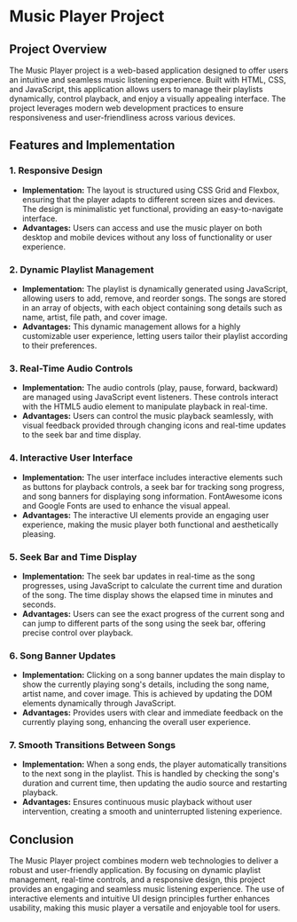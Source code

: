 # Music Player Project

## Project Overview

The Music Player project is a web-based application designed to offer users an intuitive and seamless music listening experience. Built with HTML, CSS, and JavaScript, this application allows users to manage their playlists dynamically, control playback, and enjoy a visually appealing interface. The project leverages modern web development practices to ensure responsiveness and user-friendliness across various devices.

## Features and Implementation

### 1. Responsive Design

- **Implementation:** The layout is structured using CSS Grid and Flexbox, ensuring that the player adapts to different screen sizes and devices. The design is minimalistic yet functional, providing an easy-to-navigate interface.
- **Advantages:** Users can access and use the music player on both desktop and mobile devices without any loss of functionality or user experience.

### 2. Dynamic Playlist Management

- **Implementation:** The playlist is dynamically generated using JavaScript, allowing users to add, remove, and reorder songs. The songs are stored in an array of objects, with each object containing song details such as name, artist, file path, and cover image.
- **Advantages:** This dynamic management allows for a highly customizable user experience, letting users tailor their playlist according to their preferences.

### 3. Real-Time Audio Controls

- **Implementation:** The audio controls (play, pause, forward, backward) are managed using JavaScript event listeners. These controls interact with the HTML5 audio element to manipulate playback in real-time.
- **Advantages:** Users can control the music playback seamlessly, with visual feedback provided through changing icons and real-time updates to the seek bar and time display.

### 4. Interactive User Interface

- **Implementation:** The user interface includes interactive elements such as buttons for playback controls, a seek bar for tracking song progress, and song banners for displaying song information. FontAwesome icons and Google Fonts are used to enhance the visual appeal.
- **Advantages:** The interactive UI elements provide an engaging user experience, making the music player both functional and aesthetically pleasing.

### 5. Seek Bar and Time Display

- **Implementation:** The seek bar updates in real-time as the song progresses, using JavaScript to calculate the current time and duration of the song. The time display shows the elapsed time in minutes and seconds.
- **Advantages:** Users can see the exact progress of the current song and can jump to different parts of the song using the seek bar, offering precise control over playback.

### 6. Song Banner Updates

- **Implementation:** Clicking on a song banner updates the main display to show the currently playing song's details, including the song name, artist name, and cover image. This is achieved by updating the DOM elements dynamically through JavaScript.
- **Advantages:** Provides users with clear and immediate feedback on the currently playing song, enhancing the overall user experience.

### 7. Smooth Transitions Between Songs

- **Implementation:** When a song ends, the player automatically transitions to the next song in the playlist. This is handled by checking the song's duration and current time, then updating the audio source and restarting playback.
- **Advantages:** Ensures continuous music playback without user intervention, creating a smooth and uninterrupted listening experience.

## Conclusion

The Music Player project combines modern web technologies to deliver a robust and user-friendly application. By focusing on dynamic playlist management, real-time controls, and a responsive design, this project provides an engaging and seamless music listening experience. The use of interactive elements and intuitive UI design principles further enhances usability, making this music player a versatile and enjoyable tool for users.
